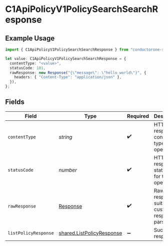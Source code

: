 # C1ApiPolicyV1PolicySearchSearchResponse

## Example Usage

```typescript
import { C1ApiPolicyV1PolicySearchSearchResponse } from "conductorone-sdk-typescript/sdk/models/operations";

let value: C1ApiPolicyV1PolicySearchSearchResponse = {
  contentType: "<value>",
  statusCode: 101,
  rawResponse: new Response("{\"message\": \"hello world\"}", {
    headers: { "Content-Type": "application/json" },
  }),
};
```

## Fields

| Field                                                                         | Type                                                                          | Required                                                                      | Description                                                                   |
| ----------------------------------------------------------------------------- | ----------------------------------------------------------------------------- | ----------------------------------------------------------------------------- | ----------------------------------------------------------------------------- |
| `contentType`                                                                 | *string*                                                                      | :heavy_check_mark:                                                            | HTTP response content type for this operation                                 |
| `statusCode`                                                                  | *number*                                                                      | :heavy_check_mark:                                                            | HTTP response status code for this operation                                  |
| `rawResponse`                                                                 | [Response](https://developer.mozilla.org/en-US/docs/Web/API/Response)         | :heavy_check_mark:                                                            | Raw HTTP response; suitable for custom response parsing                       |
| `listPolicyResponse`                                                          | [shared.ListPolicyResponse](../../../sdk/models/shared/listpolicyresponse.md) | :heavy_minus_sign:                                                            | Successful response                                                           |
